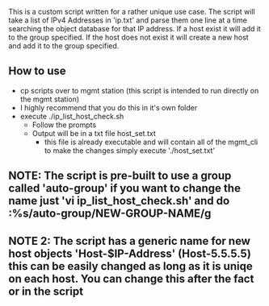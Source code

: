 This is a custom script written for a rather unique use case. The script will take a list of IPv4 Addresses in 'ip.txt' and parse them one line at a time searching the object database for that IP address. If a host exist it will add it to the group specified. If the host does not exist it will create a new host and add it to the group specified.  

## How to use ##
 - cp scripts over to mgmt station (this script is intended to run directly on the mgmt station)
  - I highly recommend that you do this in it's own folder
 - execute ./ip_list_host_check.sh
    - Follow the prompts
    - Output will be in a txt file host_set.txt
      - this file is already executable and will contain all of the mgmt_cli to make the changes simply execute './host_set.txt'

## NOTE: The script is pre-built to use a group called 'auto-group' if you want to change the name just 'vi ip_list_host_check.sh' and do :%s/auto-group/NEW-GROUP-NAME/g ##
## NOTE 2: The script has a generic name for new host objects 'Host-$IP-Address' (Host-5.5.5.5) this can be easily changed as long as it is uniqe on each host. You can change this after the fact or in the script ##
